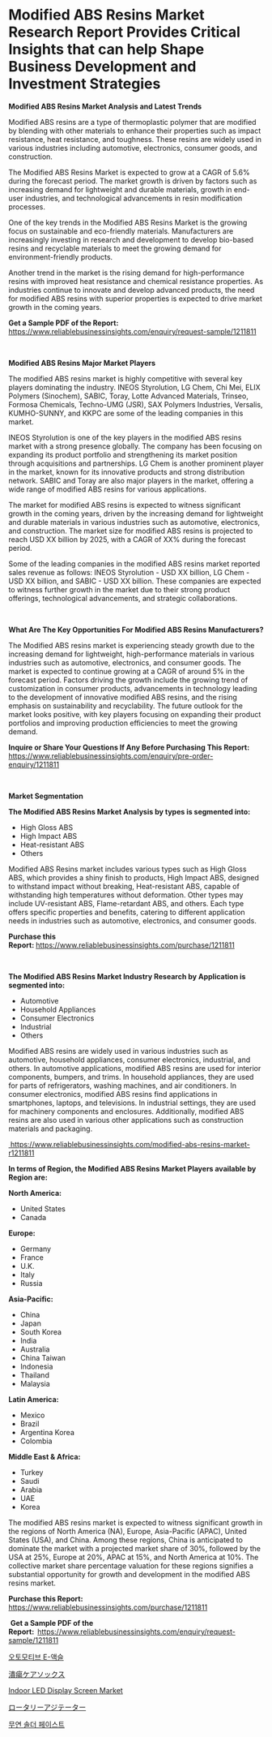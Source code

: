 <p><h1>Modified ABS Resins Market Research Report Provides Critical Insights that can help Shape Business Development and Investment Strategies</h1></p><p><strong>Modified ABS Resins Market Analysis and Latest Trends</strong></p>
<p><p>Modified ABS resins are a type of thermoplastic polymer that are modified by blending with other materials to enhance their properties such as impact resistance, heat resistance, and toughness. These resins are widely used in various industries including automotive, electronics, consumer goods, and construction.</p><p>The Modified ABS Resins Market is expected to grow at a CAGR of 5.6% during the forecast period. The market growth is driven by factors such as increasing demand for lightweight and durable materials, growth in end-user industries, and technological advancements in resin modification processes.</p><p>One of the key trends in the Modified ABS Resins Market is the growing focus on sustainable and eco-friendly materials. Manufacturers are increasingly investing in research and development to develop bio-based resins and recyclable materials to meet the growing demand for environment-friendly products.</p><p>Another trend in the market is the rising demand for high-performance resins with improved heat resistance and chemical resistance properties. As industries continue to innovate and develop advanced products, the need for modified ABS resins with superior properties is expected to drive market growth in the coming years.</p></p>
<p><strong>Get a Sample PDF of the Report:&nbsp;</strong> <a href="https://www.reliablebusinessinsights.com/enquiry/request-sample/1211811">https://www.reliablebusinessinsights.com/enquiry/request-sample/1211811</a></p>
<p>&nbsp;</p>
<p><strong>Modified ABS Resins Major Market Players</strong></p>
<p><p>The modified ABS resins market is highly competitive with several key players dominating the industry. INEOS Styrolution, LG Chem, Chi Mei, ELIX Polymers (Sinochem), SABIC, Toray, Lotte Advanced Materials, Trinseo, Formosa Chemicals, Techno-UMG (JSR), SAX Polymers Industries, Versalis, KUMHO-SUNNY, and KKPC are some of the leading companies in this market.</p><p>INEOS Styrolution is one of the key players in the modified ABS resins market with a strong presence globally. The company has been focusing on expanding its product portfolio and strengthening its market position through acquisitions and partnerships. LG Chem is another prominent player in the market, known for its innovative products and strong distribution network. SABIC and Toray are also major players in the market, offering a wide range of modified ABS resins for various applications.</p><p>The market for modified ABS resins is expected to witness significant growth in the coming years, driven by the increasing demand for lightweight and durable materials in various industries such as automotive, electronics, and construction. The market size for modified ABS resins is projected to reach USD XX billion by 2025, with a CAGR of XX% during the forecast period.</p><p>Some of the leading companies in the modified ABS resins market reported sales revenue as follows: INEOS Styrolution - USD XX billion, LG Chem - USD XX billion, and SABIC - USD XX billion. These companies are expected to witness further growth in the market due to their strong product offerings, technological advancements, and strategic collaborations.</p></p>
<p>&nbsp;</p>
<p><strong>What Are The Key Opportunities For Modified ABS Resins Manufacturers?</strong></p>
<p><p>The Modified ABS resins market is experiencing steady growth due to the increasing demand for lightweight, high-performance materials in various industries such as automotive, electronics, and consumer goods. The market is expected to continue growing at a CAGR of around 5% in the forecast period. Factors driving the growth include the growing trend of customization in consumer products, advancements in technology leading to the development of innovative modified ABS resins, and the rising emphasis on sustainability and recyclability. The future outlook for the market looks positive, with key players focusing on expanding their product portfolios and improving production efficiencies to meet the growing demand.</p></p>
<p><strong>Inquire or Share Your Questions If Any Before Purchasing This Report:</strong> <a href="https://www.reliablebusinessinsights.com/enquiry/pre-order-enquiry/1211811">https://www.reliablebusinessinsights.com/enquiry/pre-order-enquiry/1211811</a></p>
<p>&nbsp;</p>
<p><strong>Market Segmentation</strong></p>
<p><strong>The Modified ABS Resins Market Analysis by types is segmented into:</strong></p>
<p><ul><li>High Gloss ABS</li><li>High Impact ABS</li><li>Heat-resistant ABS</li><li>Others</li></ul></p>
<p><p>Modified ABS Resins market includes various types such as High Gloss ABS, which provides a shiny finish to products, High Impact ABS, designed to withstand impact without breaking, Heat-resistant ABS, capable of withstanding high temperatures without deformation. Other types may include UV-resistant ABS, Flame-retardant ABS, and others. Each type offers specific properties and benefits, catering to different application needs in industries such as automotive, electronics, and consumer goods.</p></p>
<p><strong>Purchase this Report:&nbsp;</strong><a href="https://www.reliablebusinessinsights.com/purchase/1211811">https://www.reliablebusinessinsights.com/purchase/1211811</a></p>
<p>&nbsp;</p>
<p><strong>The Modified ABS Resins Market Industry Research by Application is segmented into:</strong></p>
<p><ul><li>Automotive</li><li>Household Appliances</li><li>Consumer Electronics</li><li>Industrial</li><li>Others</li></ul></p>
<p><p>Modified ABS resins are widely used in various industries such as automotive, household appliances, consumer electronics, industrial, and others. In automotive applications, modified ABS resins are used for interior components, bumpers, and trims. In household appliances, they are used for parts of refrigerators, washing machines, and air conditioners. In consumer electronics, modified ABS resins find applications in smartphones, laptops, and televisions. In industrial settings, they are used for machinery components and enclosures. Additionally, modified ABS resins are also used in various other applications such as construction materials and packaging.</p></p>
<p><a href="https://www.reliablebusinessinsights.com/modified-abs-resins-market-r1211811">&nbsp;https://www.reliablebusinessinsights.com/modified-abs-resins-market-r1211811</a></p>
<p><strong>In terms of Region, the Modified ABS Resins Market Players available by Region are:</strong></p>
<p>
    <p> <strong> North America: </strong>
        <ul>
            <li>United States</li>
            <li>Canada</li>
        </ul>
        </p> 
    <p> <strong> Europe: </strong>
        <ul>
            <li>Germany</li>
            <li>France</li>
            <li>U.K.</li>
            <li>Italy</li>
            <li>Russia</li>
        </ul>
        </p> 
    <p> <strong> Asia-Pacific: </strong>
        <ul>
            <li>China</li>
            <li>Japan</li>
            <li>South Korea</li>
            <li>India</li>
            <li>Australia</li>
            <li>China Taiwan</li>
            <li>Indonesia</li>
            <li>Thailand</li>
            <li>Malaysia</li>
        </ul>
        </p> 
    <p> <strong> Latin America: </strong>
        <ul>
            <li>Mexico</li>
            <li>Brazil</li>
            <li>Argentina Korea</li>
            <li>Colombia</li>
        </ul>
        </p> 
    <p> <strong> Middle East & Africa: </strong>
        <ul>
            <li>Turkey</li>
            <li>Saudi</li>
            <li>Arabia</li>
            <li>UAE</li>
            <li>Korea</li>
        </ul>
    </p>
    </p>
<p><p>The modified ABS resins market is expected to witness significant growth in the regions of North America (NA), Europe, Asia-Pacific (APAC), United States (USA), and China. Among these regions, China is anticipated to dominate the market with a projected market share of 30%, followed by the USA at 25%, Europe at 20%, APAC at 15%, and North America at 10%. The collective market share percentage valuation for these regions signifies a substantial opportunity for growth and development in the modified ABS resins market.</p></p>
<p><strong>Purchase this Report: </strong><a href="https://www.reliablebusinessinsights.com/purchase/1211811">https://www.reliablebusinessinsights.com/purchase/1211811</a></p>
<p>&nbsp;<strong>Get a Sample PDF of the Report:&nbsp;&nbsp;</strong><a href="https://www.reliablebusinessinsights.com/enquiry/request-sample/1211811">https://www.reliablebusinessinsights.com/enquiry/request-sample/1211811</a></p>
<p><strong></strong></p>
<p><p><a href="https://github.com/hzumrdvas204296/Market-Research-Report-List-2/blob/main/812896195188.md">오토모티브 E-액슬</a></p><p><a href="https://github.com/kegley4963/Market-Research-Report-List-1/blob/main/7218284101629.md">潰瘍ケアソックス</a></p><p><a href="https://github.com/sonuprakash1/Market-Research-Report-List-2/blob/main/indoor-led-display-screen-market.md">Indoor LED Display Screen Market</a></p><p><a href="https://github.com/FrancoWeber2023/Market-Research-Report-List-1/blob/main/5765314101630.md">ロータリーアジテーター</a></p><p><a href="https://medium.com/@ukaszduda1/%EC%96%BA%EC%B6%9C%EB%AC%B4-%EC%8B%AD%EB%AC%B4%EC%95%96-%EB%AF%84%EA%B8%8E-%EB%9C%A8%EB%AE%A8%EC%9D%98-%EB%AF%89%EC%96%BA-%EC%98%B9%ED%96%90-%EB%B0%8F-%EC%A0%84%EB%A8%B8%EB%AE%95-%EC%84%B9%EC%85%B8-%EB%B0%8F-%EA%B5%B0%ED%96%90-%EC%82%B4%EA%B3%A0-%EC%9A%94%EC%95%88%EC%9D%B4%EB%A1%A0-%EC%97%98%EC%9E%88%EB%B2%BC%EC%97%90%EC%96%BA-130cf18c3eba">무연 솔더 페이스트</a></p></p>